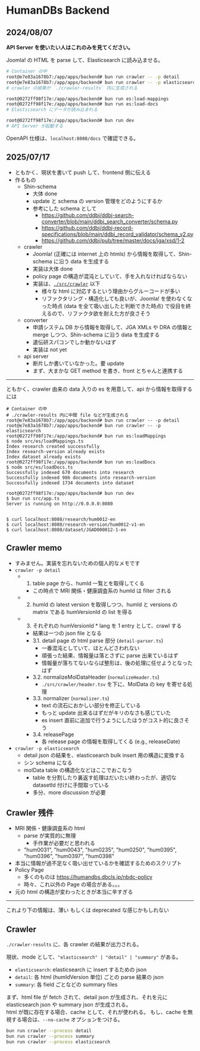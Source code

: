 # HumanDBs Backend

## 2024/08/07

**API Server を使いたい人はこれのみを見てください。**

Joomla! の HTML を parse して、Elasticsearch に読み込ませる。

```bash
# Container の中
root@e7e83a1678b7:/app/apps/backend# bun run crawler -- -p detail
root@e7e83a1678b7:/app/apps/backend# bun run crawler -- -p elasticsearch
# crawler の結果が `./crawler-results` 内に生成される

root@0272ff98f17e:/app/apps/backend# bun run es:load-mappings
root@0272ff98f17e:/app/apps/backend# bun run es:load-docs
# Elasticsearch にデータが読み込まれる

root@0272ff98f17e:/app/apps/backend# bun run dev
# API Server が起動する
```

OpenAPI 仕様は、`localhost:8080/docs` で確認できる。

## 2025/07/17

- ともかく、現状を書いて push して、frontend 側に伝える
- 作るもの
  - Shin-schema
    - 大体 done
    - update と schema の version 管理をどのようにするか
    - 参考にした schema として
      - <https://github.com/ddbj/ddbj-search-converter/blob/main/ddbj_search_converter/schema.py>
      - <https://github.com/ddbj/ddbj-record-specifications/blob/main/ddbj_record_validator/schema_v2.py>
      - <https://github.com/ddbj/pub/tree/master/docs/jga/xsd/1-2>
  - crawler
    - Joomla! (正確には internet 上の htmls) から情報を取得して、Shin-schema に沿う data を生成する
    - 実装は大体 done
    - policy page の構造が混沌としていて、手を入れなければならない
    - 実装は、[`./src/crawler`](./src/crawler) 以下
      - 様々な html に対応するという理由からグルーコードが多い
      - リファクタリング・構造化しても良いが、Joomla! を使わなくなった時点 (data を全て吸い出したと判断できた時点) で役目を終えるので、リファクタ欲を耐えた方が良さそう
  - converter
    - 申請システム DB から情報を取得して、JGA XMLs や DRA の情報と merge しつつ、Shin-schema に沿う data を生成する
    - 遺伝研スパコンでしか動かないはず
    - 実装は not yet
  - api server
    - 断片しか書いていなかった。要 update
    - まず、大まかな GET method を書き、front とちゃんと連携する

---

ともかく、crawler 由来の data 入りの es を用意して、api から情報を取得するには

```
# Container の中
# ./crawler-results 内に中間 file などが生成される
root@e7e83a1678b7:/app/apps/backend# bun run crawler -- -p detail
root@e7e83a1678b7:/app/apps/backend# bun run crawler -- -p elasticsearch
root@0272ff98f17e:/app/apps/backend# bun run es:loadMappings
$ node src/es/loadMappings.ts
Index research created successfully
Index research-version already exists
Index dataset already exists
root@0272ff98f17e:/app/apps/backend# bun run es:loadDocs
$ node src/es/loadDocs.ts
Successfully indexed 670 documents into research
Successfully indexed 986 documents into research-version
Successfully indexed 1734 documents into dataset

root@0272ff98f17e:/app/apps/backend# bun run dev        
$ bun run src/app.ts
Server is running on http://0.0.0.0:8080


$ curl localhost:8080/research/hum0012-en
$ curl localhost:8080/research-version/hum0012-v1-en
$ curl localhost:8080/dataset/JGAD000012-1-en
```

## Crawler memo

- すみません。実装を忘れないための個人的なメモです
- `crawler -p detail`
  - 1. table page から、humId 一覧とを取得してくる
    - この時点で MRI 関係・健康調査系の humId は filter される
  - 2. humId の latest version を取得しつつ、humId と versions の matrix である humVersionId の list を得る
  - 3. それぞれの humVersionId * lang を 1 entry として、crawl する
    - 結果は一つの json file となる
    - 3.1. detail page の html parse 部分 (`detail-parser.ts`)
      - 一番混沌としていて、ほとんどさわれない
      - 頑張った結果、情報量は落とさずに parse 出来ているはず
      - 情報量が落ちてないならば整形は、後の処理に任せようとなったはず
    - 3.2. normalizeMolDataHeader (`normalizeHeader.ts`)
      - `./src/crawler/header.tsv` を下に、MolData の key を寄せる処理
    - 3.3. normalizer (`normalizer.ts`)
      - text の流石におかしい部分を修正している
      - もっと update 出来るはずだがキリのなさも感じていた
      - es insert 直前に追加で行うようにしたほうがコスト的に良さそう
    - 3.4. releasePage
      - 各 release page の情報を取得してくる (e.g., releaseDate)
- `crawler -p elasticsearch`
  - detail json の結果を、elasticsearch bulk insert 用の構造に変換する
  - シン schema になる
  - molData table の構造化などはここでおこなう
    - table を分割したり裏返す処理はだいたい終わったが、適切な datasetId 付けに手間取っている
    - 多分、more discussion が必要

## Crawler 残件

- MRI 関係・健康調査系の html
  - parse が実質的に無理
    - 手作業が必要だと思われる
  - "hum0031", "hum0043", "hum0235", "hum0250", "hum0395", "hum0396", "hum0397", "hum0398"
- 本当に情報が過不足なく吸い出せているかを確認するためのスクリプト
- Policy Page
  - 多くのものは <https://humandbs.dbcls.jp/nbdc-policy>
  - 時々、これ以外の Page の場合がある。。。
- 元の html の構造が変わったときが本当に辛すぎる

---

これより下の情報は、薄い もしくは deprecated な感じかもしれない

## Crawler

`./crawler-results` に、各 crawler の結果が出力される。

現状、mode として、`"elasticsearch" | "detail" | "summary"` がある。

- `elasticsearch`: elasticsearch に insert するための json
- `detail`: 各 html (humIdVersion 単位) ごとの parse 結果の json
- `summary`: 各 field ごとなどの summary files

まず、html file が fetch されて、detail json が生成され、それを元に elasticsearch json や summary json が生成される。  
html が既に存在する場合、cache として、それが使われる。
もし、cache を無視する場合は、`--no-cache` オプションをつける。

```bash
bun run crawler --process detail
bun run crawler --process summary
bun run crawler --process elasticsearch
```

